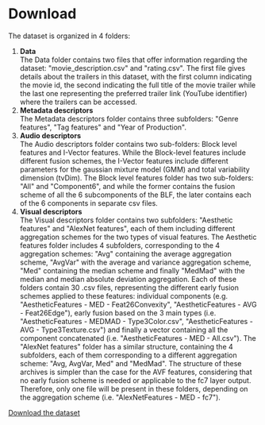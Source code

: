 # Download
The dataset is organized in 4 folders:
<ol>
  <li><b>Data</b></li> The Data folder contains two files that offer information regarding the dataset: "movie_description.csv" and "rating.csv". The first file gives details about the trailers in this dataset, with the first column indicating the movie id, the second indicating the full title of the movie trailer while the last one representing the preferred trailer link (YouTube identifier) where the trailers can be accessed.
  <li><b>Metadata descriptors</b></li> The Metadata descriptors folder contains three subfolders: "Genre features", "Tag features" and "Year of Production".
  <li><b>Audio descriptors</b></li> The Audio descriptors folder contains two sub-folders: Block level features and I-Vector features. While the Block-level features include different fusion schemes, the I-Vector features include different parameters for the gaussian mixture model (GMM) and total variability dimension (tvDim). The Block level features folder has two sub-folders: "All" and "Component6", and while the former contains the fusion scheme of all the 6 subcomponents of the BLF, the later contains each of the 6 components in separate csv files.
   <li><b>Visual descriptors</b></li>  The Visual descriptors folder contains two subfolders: "Aesthetic features" and "AlexNet features", each of them including different aggregation schemes for the two types of visual features. The Aesthetic features folder includes 4 subfolders, corresponding to the 4 aggregation schemes: "Avg" containing the average aggregation scheme, "AvgVar" with the average and variance aggregation scheme, "Med" containing the median scheme and finally "MedMad" with the median and median absolute deviation aggregation. Each of these folders contain 30 .csv files, representing the different early fusion schemes applied to these features: individual components (e.g. "AestheticFeatures - MED - Feat26Convexity", "AestheticFeatures - AVG - Feat26Edge"), early fusion based on the 3 main types (i.e. "AestheticFeatures - MEDMAD - Type3Color.csv", "AestheticFeatures - AVG - Type3Texture.csv") and finally a vector containing all the component concatenated (i.e. "AestheticFeatures - MED - All.csv"). The "AlexNet features" folder has a similar structure, containing the 4 subfolders, each of them corresponding to a different aggregation scheme: "Avg, AvgVar, Med" and "MedMad". The structure of these archives is simpler than the case for the AVF features, considering that no early fusion scheme is needed or applicable to the fc7 layer output. Therefore, only one file will be present in these folders, depending on the aggregation scheme (i.e. "AlexNetFeatures - MED - fc7").
</ol> 

<p><a href="https://drive.google.com/drive/folders/1sBD8drB2H0WHl_MSsSCH-FA-bonjStr_?usp=sharing">Download the dataset</a></p>


